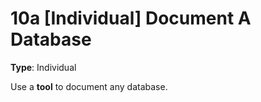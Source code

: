 # 10a [Individual] Document A Database

**Type**: Individual

Use a **tool** to document any database. 
